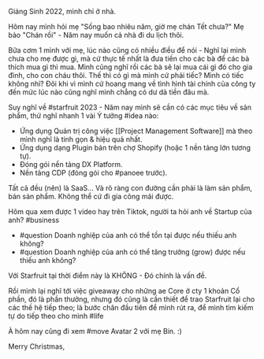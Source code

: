 Giáng Sinh 2022, mình chỉ ở nhà.

Hôm nay mình hỏi mẹ "Sống bao nhiêu năm, giờ mẹ chán Tết chưa?" Mẹ bảo "Chán rồi" - Năm nay muốn cả nhà đi du lịch thôi.

Bữa cơm 1 mình với mẹ, lúc nào cũng có nhiều điều để nói - Nghĩ lại mình chưa cho mẹ được gì, mà cứ thực tế nhất là đưa tiền cho các bà để các bà thích mua gì thì mua. Mình cũng nghĩ rồi các bà sẽ lại mua cái gì đó cho gia đình, cho con cháu thôi. Thế thì có gì mà mình cứ phải tiếc? Mình có tiếc không nhỉ? Đôi khi vì mình cứ hoang mang về tình hình tài chính của công ty đến mức lúc nào cũng nghĩ mình chẳng có dư dả tiền đâu mà.

Suy nghĩ về #starfruit 2023 - Năm nay mình sẽ cần có các mục tiêu về sản phẩm, thử nghĩ nhanh 1 vài Ý tưởng #idea nào:

- Ứng dụng Quản trị công việc [[Project Management Software]] mà theo mình nghĩ là tinh gọn & hiệu quả nhất.
- Ứng dụng dạng Plugin bán trên chợ Shopify (hoặc 1 nền tảng lớn tương tự).
- Đóng gói nền tảng DX Platform.
- Nền tảng CDP (đóng gói cho #panoee trước).

Tất cả đều (nên) là SaaS... Và rõ ràng con đường cần phải là làm sản phẩm, bán sản phẩm. Không thể cứ đi gia công mãi được.

Hôm qua xem được 1 video hay trên Tiktok, người ta hỏi anh về Startup của anh? #business

- #question Doanh nghiệp của anh có thể tồn tại được nếu thiếu anh không?
- #question Doanh nghiệp của anh có thể tăng trưởng (grow) được nếu thiếu anh không?

Với Starfruit tại thời điểm này là KHÔNG - Đó chính là vấn đề.

Rồi mình lại nghĩ tới việc giveaway cho những ae Core ở cty 1 khoản Cổ phần, đó là phần thưởng, nhưng đó cũng là cần thiết để trao Starfruit lại cho các thế hệ tiếp theo; là bước chân đầu tiên để mình rút ra, để mình tìm kiếm tự do tiếp theo cho mình #life

À hôm nay cũng đi xem #move Avatar 2 với mẹ Bin. :) 

Merry Christmas,